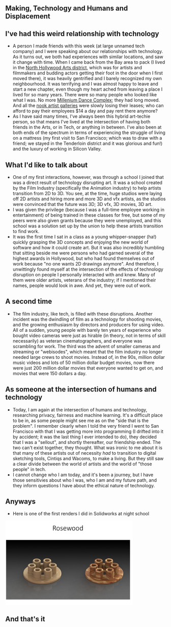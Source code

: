 ## Making, Technology and Humans and Displacement

## I've had this weird relationship with technology
- A person I made friends with this week (at large unnamed tech company) and I were speaking about our relationships with
  technology. As it turns out, we both had experiences with similar locations, and saw it change with time. When I came
  back from the Bay area to pack (I lived in the [North Hollywood Arts district](https://en.wikipedia.org/wiki/NoHo_Arts_District,_Los_Angeles), which was for artists and filmmakers and
  budding actors getting their foot in the door when I first moved there), it was heavily gentrified and I barely recognized
  my own neighbourhood. It was terrifying and I was almost happy to leave and start a new chapter, even though my heart ached from leaving a place I lived for so many years. There were so many
  people who looked like what I was. No more [Millenium Dance Complex](https://en.wikipedia.org/wiki/The_Millennium_Dance_Complex); they had long moved. And all the [nook artist galleries](https://culturela.org/cultural-centers/lankershim-arts-center/)
  were slowly losing their leases; who can afford to pay their employees $14 a day and pay rent there anymore?
- As I have said many times, I've always been this hybrid art-techie person, so that means I've lived at the intersection
  of having both friends in the Arts, or in Tech, or anything in between. I've also been at both ends of the spectrum in
  terms of experiencing the struggle of living on a mattress (my first visit to San Francisco; which was to draw with a 
  friend; we stayed in the Tenderloin district and it was glorious and fun!) and the luxury of working in Silicon Valley.
  
## What I'd like to talk about
- One of my first interactions, however, was through a school I joined that was a direct result of technology disrupting
  art. It was a school created by the Film Industry (specifically the Animation industry) to help artists transition
  from 2D to 3D. You see, at the time, huge studios were laying off 2D artists and hiring more and more 3D and vfx artists,
  as the studios were convinced that the future was 3D; 3D vfx, 3D movies, 3D art.
- I was given the privilege (because I was a full-time employee working in entertainment) of being trained in these
  classes for free, but some of my peers were also given grants because they were unemployed, and this school was a solution
  set up by the union to help these artists transition to find work.
- It was the first time I sat in a class as a young whipper-snapper (ha!) quickly grasping the 3D concepts and enjoying
  the new world of software and how it could create art. But it was also incredibly humbling that sitting beside me
  were persons who had garned several of the highest awards in Hollywood, but who had found themselves out of work
  because "no one wants 2D drawings anymore". And therefore, I unwittingly found myself at the intersection of the effects
  of technology disruption on people I personally interacted with and knew. Many of them were older artists, veterans of
  the industry; if I mentioned their names, people would look in awe. And yet, they were out of work.
  
## A second time
- The film industry, like tech, is filled with these disruptions. Another incident was the dwindling of film as a technology
  for shooting movies, and the growing enthusiasm by directors and producers for using video. All of a sudden, young
  people with barely ten years of experience who bought video cameras were just as hirable (in theory, not in terms of skill
  necessarily) as veteran cinematographers, and everyone was scrambling for work. The third was the advent of smaller cameras
  and streaming or "webisodes", which meant that the film industry no longer needed large crews to shoot movies. Instead
  of, in the 90s, million dollar music videos and lots of 50 million dollar budget movies, now there were just 200 million
  dollar movies that everyone wanted to get on, and movies that were 150 dollars a day. 
  
## As someone at the intersection of humans and technology
- Today, I am again at the intersection of humans and technology, researching privacy, fairness and machine learning. 
  It's a difficult place to be in, as some people might see me as on the "side that is the problem". I remember clearly
  when I told the very friend I went to San Francisco with that I was getting more into programming 
  (I drifted into it by accident; it was the last thing I ever intended to do), they decided that
  I was a "sellout", and shortly thereafter, our friendship ended. The two can't exist together, they thought.
  What was ironic to me about it is that many of these artists out of necessity *had* to transition to digital sketching
  tools, Cintiqs and Wacoms, to make a living. But they still saw a clear divide between the world of artists and the 
  world of "those people" in tech. 
- I cannot change who I am today, and it's been a journey, but I have those sensitivies about who I was, who I am and
  my future path, and they inform questions I have about the ethical nature of technology.
  
## Anyways
- Here is one of the first renders I did in Solidworks at night school

<img src="/images/doiknowyou/rosewood.png" width="400">

## And that's it
